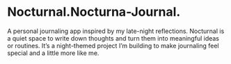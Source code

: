 # Nocturnal.Nocturna-Journal.
A personal journaling app inspired by my late-night reflections. Nocturnal is a quiet space to write down thoughts and turn them into meaningful ideas or routines. It’s a night-themed project I’m building to make journaling feel special and a little more like me.

